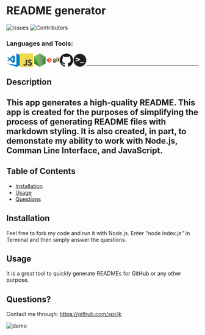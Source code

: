 # README generator
![Issues](https://img.shields.io/github/issues/spclk/Note-Taker)
![Contributors](https://img.shields.io/badge/Contributors-1-green)
### Languages and Tools:

<img align="left" alt="Visual Studio Code" width="35px" src="https://raw.githubusercontent.com/github/explore/80688e429a7d4ef2fca1e82350fe8e3517d3494d/topics/visual-studio-code/visual-studio-code.png" />
<img align="left" alt="JavaScript" width="35px" src="https://raw.githubusercontent.com/github/explore/80688e429a7d4ef2fca1e82350fe8e3517d3494d/topics/javascript/javascript.png" />
<img align="left" alt="Node.js" width="35px" src="https://raw.githubusercontent.com/github/explore/80688e429a7d4ef2fca1e82350fe8e3517d3494d/topics/nodejs/nodejs.png" />
<img align="left" alt="Git" width="35px" src="https://raw.githubusercontent.com/github/explore/80688e429a7d4ef2fca1e82350fe8e3517d3494d/topics/git/git.png" />
<img align="left" alt="GitHub" width="35px" src="https://raw.githubusercontent.com/github/explore/78df643247d429f6cc873026c0622819ad797942/topics/github/github.png" />
<img align="left" alt="Terminal" width="35px" src="https://raw.githubusercontent.com/github/explore/80688e429a7d4ef2fca1e82350fe8e3517d3494d/topics/terminal/terminal.png" />

<br />

---
  ## Description
  ## This app generates a high-quality README. This app is created for the purposes of simplifying the process of generating README files with markdown styling. It is also created, in part, to demonstate my ability to work with Node.js, Comman Line Interface, and JavaScript.   
## Table of Contents 
  * [Installation](#installation)
  * [Usage](#usage)
  * [Questions](#questions)
  ## Installation 
  Feel free to fork my code and run it with Node.js. Enter "node index.js" in Terminal and then simply answer the questions. 
  ## Usage 
  It is a great tool to quickly generate READMEs for GitHub or any other purpose. 
  ## Questions? 
  Contact me through: https://github.com/spclk

  ![demo](gifdemo.gif)

